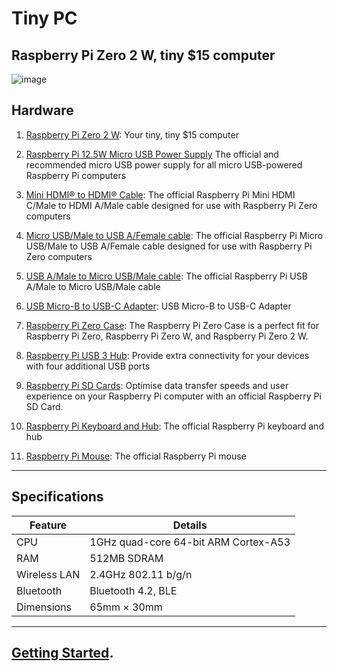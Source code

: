 # Tiny PC

## Raspberry Pi Zero 2 W, tiny $15 computer

![image](https://github.com/user-attachments/assets/edc1b4cb-d50a-4e9b-93a8-2e1642fff317)

## Hardware
1. [Raspberry Pi Zero 2 W](https://www.raspberrypi.com/products/raspberry-pi-zero-2-w/): Your tiny, tiny $15 computer

3. [Raspberry Pi 12.5W Micro USB Power Supply](https://www.raspberrypi.com/products/micro-usb-power-supply/)
  The official and recommended micro USB power supply for all micro USB-powered Raspberry Pi computers
5. [Mini HDMI® to HDMI® Cable](https://www.raspberrypi.com/products/standard-hdmi-a-male-to-mini-hdmi-c-male-cable/): The official Raspberry Pi Mini HDMI C/Male to HDMI A/Male cable designed for use with Raspberry Pi Zero computers
6. [Micro USB/Male to USB A/Female cable](https://www.raspberrypi.com/products/micro-usb-male-to-usb-a-female-cable/): The official Raspberry Pi Micro USB/Male to USB A/Female cable designed for use with Raspberry Pi Zero computers
7. [USB A/Male to Micro USB/Male cable](https://www.raspberrypi.com/products/usb-a-male-to-micro-usb-male-cable/): The official Raspberry Pi USB A/Male to Micro USB/Male cable
8. [USB Micro-B to USB-C Adapter](https://www.raspberrypi.com/products/usb-b-to-usb-c-adapter/): USB Micro-B to USB-C Adapter
9. [Raspberry Pi Zero Case](https://www.raspberrypi.com/products/raspberry-pi-zero-case/): The Raspberry Pi Zero Case is a perfect fit for Raspberry Pi Zero, Raspberry Pi Zero W, and Raspberry Pi Zero 2 W.
10. [Raspberry Pi USB 3 Hub](https://www.raspberrypi.com/products/usb-3-hub/): Provide extra connectivity for your devices with four additional USB ports
11. [Raspberry Pi SD Cards](https://www.raspberrypi.com/products/sd-cards/): Optimise data transfer speeds and user experience on your Raspberry Pi computer with an official Raspberry Pi SD Card.
12. [Raspberry Pi Keyboard and Hub](https://www.raspberrypi.com/products/raspberry-pi-keyboard-and-hub/): The official Raspberry Pi keyboard and hub
13. [Raspberry Pi Mouse](https://www.raspberrypi.com/products/raspberry-pi-mouse/): The official Raspberry Pi mouse

---

## Specifications

| **Feature**                | **Details**                          |
|----------------------------|--------------------------------------|
| CPU                        | 1GHz quad-core 64-bit ARM Cortex-A53 |
| RAM                        | 512MB SDRAM                          |
| Wireless LAN               | 2.4GHz 802.11 b/g/n                  |
| Bluetooth                  | Bluetooth 4.2, BLE                   |
| Dimensions                 | 65mm × 30mm                          |

---

## [Getting Started](https://www.raspberrypi.com/documentation/computers/getting-started.html).
